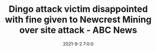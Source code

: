 ---
"title": "Dingo attack victim disappointed with fine given to Newcrest Mining over site attack - ABC News"
"date": "2021-9-2 7:0:0"
"feed_name": "GOOGLENEWSMINING"
"feed_website": "https://news.google.com/search?q=mining%2Bincident&hl=en-US&gl=US&ceid=US:en"
"feed_rss": "https://news.google.com/rss/search?q=mining%2Bincident&hl=en-US&gl=US&ceid=US:en"
"link": "https://www.abc.net.au/news/2021-09-03/telfer-dingo-victim-says-miner-fine-inadequate/100432204"
"file": "_posts/2021-1-1-b3e595d3c4835c699ccd0e7e131e07d3efcc7c9f.md"
"accident": "1"
"drilling": "0"
"dead": ""
"injured": ""
---